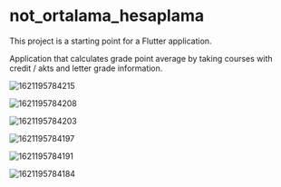 # not_ortalama_hesaplama

This project is a starting point for a Flutter application.

Application that calculates grade point average by taking courses with credit / akts and 
letter grade information.

![1621195784215](https://user-images.githubusercontent.com/58954826/118411551-ce2b5880-b69d-11eb-8778-fe17da6c1fe1.jpg)

![1621195784208](https://user-images.githubusercontent.com/58954826/118411555-d1bedf80-b69d-11eb-8304-122e0035a111.jpg)

![1621195784203](https://user-images.githubusercontent.com/58954826/118411557-d4b9d000-b69d-11eb-9095-c84fe450c8d6.jpg)

![1621195784197](https://user-images.githubusercontent.com/58954826/118411563-d71c2a00-b69d-11eb-80c2-65903a0b418a.jpg)

![1621195784191](https://user-images.githubusercontent.com/58954826/118411566-d97e8400-b69d-11eb-9c69-d793921fa3fb.jpg)

![1621195784184](https://user-images.githubusercontent.com/58954826/118411571-dedbce80-b69d-11eb-88ce-fafd89d32ead.jpg)
